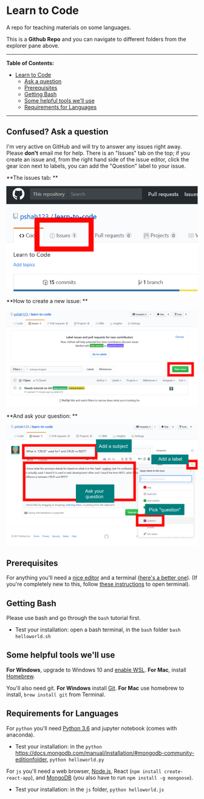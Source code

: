# Learn to Code

A repo for teaching materials on some languages.

This is a **Github Repo** and you can navigate to different folders from the explorer pane above.

---------------

**Table of Contents:**

- [Learn to Code](#learn-to-code)
  - [Ask a question](#confused?-ask-a-question)
  - [Prerequisites](#prerequisites)
  - [Getting Bash](#getting-bash)
  - [Some helpful tools we'll use](#some-helpful-tools-well-use)
  - [Requirements for Languages](#requirements-for-languages)

---------------

## Confused? Ask a question

I'm very active on GitHub and will try to answer any issues right away. Please **don't** email me for help. There is an "Issues" tab on the top; if you create an issue and, from the right hand side of the issue editor, click the gear icon next to labels, you can add the "Question" label to your issue.

**The issues tab: **

![Issues Tab](/.img/issues.png)

**How to create a new issue: **

![Create a new issue](/.img/new_issue.png)

**And ask your question: **

![How to ask a question](/.img/how_to_issue.png)


## Prerequisites

For anything you'll need a [nice editor](http://code.visualstudio.com) and a terminal ([here's a better one](http://hyper.is)). (If you're completely new to this, follow [these instructions](/bash) to open terminal).

## Getting Bash

Please use bash and go through the `bash` tutorial first.
- Test your installation: open a bash terminal, in the `bash` folder `bash helloworld.sh`

## Some helpful tools we'll use

**For Windows**, upgrade to Windows 10 and [enable WSL](https://msdn.microsoft.com/en-us/commandline/wsl/install-win10).
**For Mac**, install [Homebrew](http://brew.sh).

You'll also need git.
**For Windows** install [Git](https://git-scm.com/download/win).
**For Mac** use homebrew to install, `brew install git` from Terminal.

## Requirements for Languages

For `python` you'll need [Python 3.6](https://www.anaconda.com/download/) and jupyter notebook (comes with anaconda).
- Test your installation: in the `python` https://docs.mongodb.com/manual/installation/#mongodb-community-editionfolder, `python helloworld.py`

For `js` you'll need a web browser, [Node.js](https://nodejs.org/en/download/), React (`npm install create-react-app`), and [MongoDB](https://docs.mongodb.com/manual/installation/#mongodb-community-edition) (you also have to run `npm install -g mongoose`).
- Test your installation: in the `js` folder, `python helloworld.js`